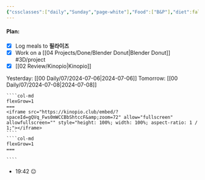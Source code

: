 ```yaml
---
{"cssclasses":["daily","Sunday","page-white"],"Food":["B&P"],"diet":false,"cals":false,"date":"2024-07-07","share":true,"dg-publish":true,"permalink":"/00-daily/07/2024-07-07/","contentClasses":"daily Sunday page-white","dgPassFrontmatter":true,"noteIcon":"","created":"2025-01-21T01:20:16.138+10:00","updated":"2025-01-21T15:25:26.004+10:00"}
---
```


#### Plan:
- [x] Log meals to **필라이즈**
- [x] Work on a [[04 Projects/Done/Blender Donut\|Blender Donut]] #3D/project
- [x] [[02 Review/Kinopio\|Kinopio]]

Yesterday: [[00 Daily/07/2024-07-06\|2024-07-06]]
Tomorrow: [[00 Daily/07/2024-07-08\|2024-07-08]]
`````col
````col-md
flexGrow=1
===
<iframe src="https://kinopio.club/embed/?spaceId=gQVq_Fws0mWCCBbShtccF&amp;zoom=72" allow="fullscreen" allowfullscreen="" style="height: 100%; width: 100%; aspect-ratio: 1 / 1;"></iframe>
````
````col-md
flexGrow=1
===

````
`````
- 19:42 😐  